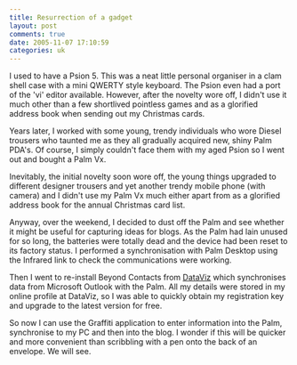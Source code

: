 ```yaml
---
title: Resurrection of a gadget
layout: post
comments: true
date: 2005-11-07 17:10:59
categories: uk
---
```

I used to have a Psion 5. This was a neat little personal organiser in
a clam shell case with a mini QWERTY style keyboard. The Psion even
had a port of the 'vi' editor available. However, after the novelty
wore off, I didn't use it much other than a few shortlived pointless
games and as a glorified address book when sending out my Christmas
cards.

Years later, I worked with some young, trendy individuals who wore
Diesel trousers who taunted me as they all gradually acquired new,
shiny Palm PDA's. Of course, I simply couldn't face them with my aged
Psion so I went out and bought a Palm Vx.

Inevitably, the initial novelty soon wore off, the young things
upgraded to different designer trousers and yet another trendy mobile
phone (with camera) and I didn't use my Palm Vx much either apart from
as a glorified address book for the annual Christmas card list.

Anyway, over the weekend, I decided to dust off the Palm and see
whether it might be useful for capturing ideas for blogs. As the Palm
had lain unused for so long, the batteries were totally dead and the
device had been reset to its factory status. I performed a
synchronisation with Palm Desktop using the Infrared link to check the
communications were working.

Then I went to re-install Beyond Contacts from
[DataViz](http://www.dataviz.com/) which synchronises data from
Microsoft Outlook with the Palm. All my details were stored in my
online profile at DataViz, so I was able to quickly obtain my
registration key and upgrade to the latest version for free.

So now I can use the Graffiti application to enter information into
the Palm, synchronise to my PC and then into the blog. I wonder if
this will be quicker and more convenient than scribbling with a pen
onto the back of an envelope. We will see.
